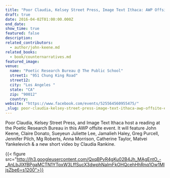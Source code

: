 ```yaml
---
title: "Poor Claudia, Kelsey Street Press, Image Text Ithaca: AWP Offsite Event with John Keene"
draft: true
date: 2016-04-02T01:00:00.000Z
end_date:
show_time: true
featured: false
description:
related_contributors:
  - author/john-keene.md
related_books:
  - book/counternarratives.md
featured_image: 
venue:
  name: "Poetic Research Bureau @ The Public School"
  street1: "951 Chung King Road"
  street12:
  city: "Los Angeles "
  state: "CA"
  zip: "90012"
  country:
website: "https://www.facebook.com/events/525564560955475/"
_slug: poor-claudia-kelsey-street-press-image-text-ithaca-awp-offsite-event-with-john-keene
---
```


Poor Claudia, Kelsey Street Press, and Image Text Ithaca host a reading at the Poetic Research Bureau in this AWP offsite event. It will feature John Keene, Claire Donato, Sueyeun Juliette Lee, Jamalieh Haley, Greg Purcell, Jennifer Pilch, Mg Roberts, Anna Morrison, Catherine Taylor, Matvei Yankelevich & a new short video by Claudia Rankine.

{{< figure src="http://lh3.googleusercontent.com/QxqBPvR4gKu02B4Jh_MAgEntO_-_AnLbJlXfBPgaMCTN1YTpxW3LffSucX3dwphNalmFkOHQcehHhRnq1Ow1MljsZbe6=s1200">}}
<!-- PAzo4iv2VwamhQ24OZYiepifHlhFq0niHG_Iz0NdYPngm4U1gmur1aR5fDMVIF7RZ5E8VAzwMq2exEwxAVwAcnfZJmPo%3Ds750>}} -->

